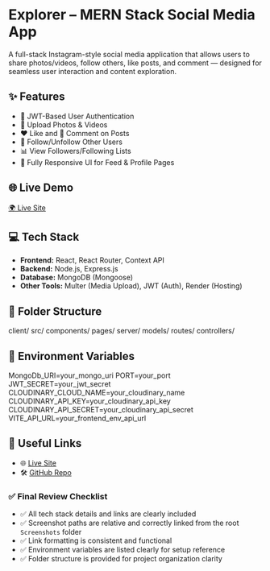 # Explorer – MERN Stack Social Media App

A full-stack Instagram-style social media application that allows users to share photos/videos, follow others, like posts, and comment — designed for seamless user interaction and content exploration.

## ✨ Features
- 🔐 JWT-Based User Authentication
- 📸 Upload Photos & Videos
- ❤️ Like and 💬 Comment on Posts
- 🔁 Follow/Unfollow Other Users
- 📊 View Followers/Following Lists
- 📱 Fully Responsive UI for Feed & Profile Pages

## 🌐 Live Demo
[🌍 Live Site](https://explorer-k7p9.onrender.com)

## 💻 Tech Stack
- **Frontend:** React, React Router, Context API
- **Backend:** Node.js, Express.js
- **Database:** MongoDB (Mongoose)
- **Other Tools:** Multer (Media Upload), JWT (Auth), Render (Hosting)

## 🔄 Folder Structure
client/
src/
components/
pages/
server/
models/
routes/
controllers/

## 📂 Environment Variables
MongoDb_URI=your_mongo_uri
PORT=your_port
JWT_SECRET=your_jwt_secret
CLOUDINARY_CLOUD_NAME=your_cloudinary_name
CLOUDINARY_API_KEY=your_cloudinary_api_key
CLOUDINARY_API_SECRET=your_cloudinary_api_secret
VITE_API_URL=your_frontend_env_api_url



## 🔗 Useful Links
- 🌐 [Live Site](https://explorer-k7p9.onrender.com)
- 🛠️ [GitHub Repo](https://github.com/Suryam205/Explorer)


### ✅ Final Review Checklist

- ✅ All tech stack details and links are clearly included  
- ✅ Screenshot paths are relative and correctly linked from the root `Screenshots` folder  
- ✅ Link formatting is consistent and functional  
- ✅ Environment variables are listed clearly for setup reference  
- ✅ Folder structure is provided for project organization clarity











